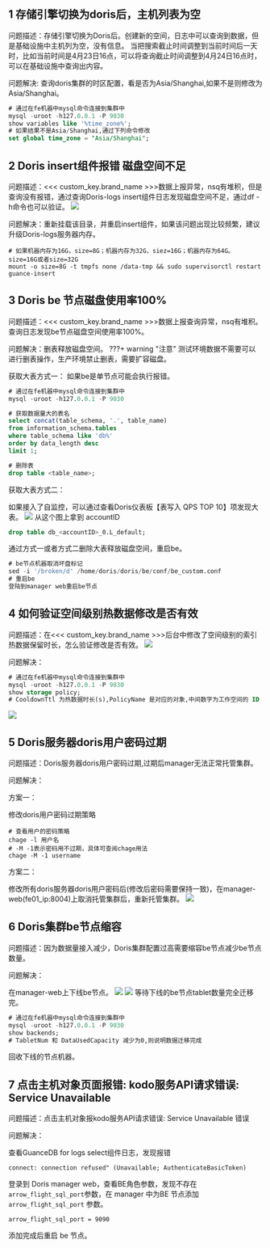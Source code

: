 ## 1 存储引擎切换为doris后，主机列表为空
问题描述：存储引擎切换为Doris后。创建新的空间，日志中可以查询到数据，但是基础设施中主机列为空，没有信息。
当把搜索截止时间调整到当前时间后一天时，比如当前时间是4月23日16点，可以将查询截止时间调整到4月24日16点时，可以在基础设施中查询出内容。

问题解决: 查询doris集群的时区配置，看是否为Asia/Shanghai,如果不是则修改为Asia/Shanghai。
```sql
# 通过在fe机器中mysql命令连接到集群中
mysql -uroot -h127.0.0.1 -P 9030
show variables like '%time_zone%';
# 如果结果不是Asia/Shanghai,通过下列命令修改
set global time_zone = "Asia/Shanghai";
```

## 2 Doris insert组件报错 磁盘空间不足
问题描述：<<< custom_key.brand_name >>>数据上报异常，nsq有堆积，但是查询没有报错，通过查询Doris-logs insert组件日志发现磁盘空间不足，通过df -h命令也可以验证。
![](img/faq-doris-1.png)

问题解决：重新挂载该目录，并重启insert组件，如果该问题出现比较频繁，建议升级Doris-logs服务器内存。
```shell
# 如果机器内存为16G，size=8G；机器内存为32G，siez=16G；机器内存为64G。size=16G或者size=32G
mount -o size=8G -t tmpfs none /data-tmp && sudo supervisorctl restart guance-insert
```

## 3 Doris be 节点磁盘使用率100%
问题描述：<<< custom_key.brand_name >>>数据上报查询异常，nsq有堆积。查询日志发现be节点磁盘空间使用率100%。

问题解决：删表释放磁盘空间。
???+ warning "注意"
     测试环境数据不需要可以进行删表操作，生产环境禁止删表，需要扩容磁盘。

获取大表方式一：
如果be是单节点可能会执行报错。
```sql
# 通过在fe机器中mysql命令连接到集群中
mysql -uroot -h127.0.0.1 -P 9030

# 获取数据量大的表名
select concat(table_schema, '.', table_name)
from information_schema.tables
where table_schema like 'db%'
order by data_length desc
limit 1;

# 删除表 
drop table <table_name>;
```

获取大表方式二：

如果接入了自监控，可以通过查看Doris仪表板【表写入 QPS TOP 10】项发现大表。
![](img/faq-doris-2.png)
从这个图上拿到 accountID 
```sql
drop table db_<accountID>_0.L_default;
```
通过方式一或者方式二删除大表释放磁盘空间，重启be。
```sql
# be节点机器取消坏盘标记 
sed -i '/broken/d' /home/doris/doris/be/conf/be_custom.conf
# 重启be
登陆到manager web重启be节点
```

## 4 如何验证空间级别热数据修改是否有效
问题描述：在<<< custom_key.brand_name >>>后台中修改了空间级别的索引热数据保留时长，怎么验证修改是否有效。
![](img/faq-doris-3.png)

问题解决：
```sql
# 通过在fe机器中mysql命令连接到集群中
mysql -uroot -h127.0.0.1 -P 9030
show storage policy;
# CooldownTtl 为热数据时长(s),PolicyName 是对应的对象,中间数字为工作空间的 ID
```
![](img/faq-doris-4.png)

## 5 Doris服务器doris用户密码过期
问题描述：Doris服务器doris用户密码过期,过期后manager无法正常托管集群。

问题解决：

方案一：

修改doris用户密码过期策略
```shell
# 查看用户的密码策略
chage -l 用户名
# -M -1表示密码用不过期，具体可查阅chage用法
chage -M -1 username
```

方案二：

修改所有doris服务器doris用户密码后(修改后密码需要保持一致)，在manager-web(fe01_ip:8004)上取消托管集群后，重新托管集群。
![](img/faq-doris-5.png)

## 6 Doris集群be节点缩容
问题描述：因为数据量接入减少，Doris集群配置过高需要缩容be节点减少be节点数量。

问题解决：

在manager-web上下线be节点。
![](img/faq-doris-6.png)
![](img/faq-doris-7.png)
等待下线的be节点tablet数量完全迁移完。
```sql
# 通过在fe机器中mysql命令连接到集群中
mysql -uroot -h127.0.0.1 -P 9030
show backends;
# TabletNum 和 DataUsedCapacity 减少为0,则说明数据迁移完成
```
回收下线的节点机器。

## 7 点击主机对象页面报错: kodo服务API请求错误: Service Unavailable

问题描述：点击主机对象报kodo服务API请求错误: Service Unavailable 错误

问题解决：

查看GuanceDB for logs select组件日志，发现报错 

``` shell
connect: connection refused" (Unavailable; AuthenticateBasicToken)
```

登录到 Doris manager web，查看BE角色参数，发现不存在 `arrow_flight_sql_port`参数，在 manager 中为BE 节点添加 `arrow_flight_sql_port` 参数。

```shell
arrow_flight_sql_port = 9090 
```

添加完成后重启 be 节点。